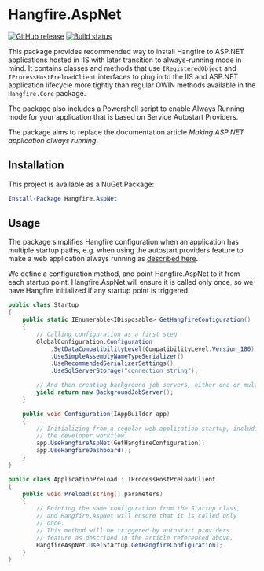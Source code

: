 # Hangfire.AspNet

[![GitHub release](https://img.shields.io/github/release/HangfireIO/Hangfire.AspNet.svg)](https://github.com/HangfireIO/Hangfire.AspNet/releases)
[![Build status](https://ci.appveyor.com/api/projects/status/ywkl7xx1022odi7m?svg=true)](https://ci.appveyor.com/project/hangfireio/hangfire-aspnet)

This package provides recommended way to install Hangfire to ASP.NET applications hosted in IIS with later transition to always-running mode in mind. It contains classes and methods that use `IRegisteredObject` and `IProcessHostPreloadClient` interfaces to plug in to the IIS and ASP.NET application lifecycle more tightly than regular OWIN methods available in the `Hangfire.Core` package. 

The package also includes a Powershell script to enable Always Running mode for your application that is based on Service Autostart Providers.

The package aims to replace the documentation article *Making ASP.NET application always running*.

## Installation

This project is available as a NuGet Package:

```powershell
Install-Package Hangfire.AspNet
```

## Usage

The package simplifies Hangfire configuration when an application has multiple startup paths, e.g. when using the autostart providers feature to make a web application always running as [described here](https://docs.hangfire.io/en/latest/deployment-to-production/making-aspnet-app-always-running.html).

We define a configuration method, and point Hangfire.AspNet to it from each startup point. Hangfire.AspNet will ensure it is called only once, so we have Hangfire initialized if any startup point is triggered.

```csharp
public class Startup
{
    public static IEnumerable<IDisposable> GetHangfireConfiguration()
    {
        // Calling configuration as a first step
        GlobalConfiguration.Configuration
            .SetDataCompatibilityLevel(CompatibilityLevel.Version_180)
            .UseSimpleAssemblyNameTypeSerializer()
            .UseRecommendedSerializerSettings()
            .UseSqlServerStorage("connection_string");

        // And then creating background job servers, either one or multiple
        yield return new BackgroundJobServer();
    }

    public void Configuration(IAppBuilder app)
    {
        // Initializing from a regular web application startup, including
        // the developer workflow.
        app.UseHangfireAspNet(GetHangfireConfiguration);
        app.UseHangfireDashboard();
    }
}
```

```csharp
public class ApplicationPreload : IProcessHostPreloadClient
{
    public void Preload(string[] parameters)
    {
        // Pointing the same configuration from the Startup class,
        // and Hangfire.AspNet will ensure that it is called only
        // once.
        // This method will be triggered by autostart providers
        // feature as described in the article referenced above.
        HangfireAspNet.Use(Startup.GetHangfireConfiguration);
    }
}
```
